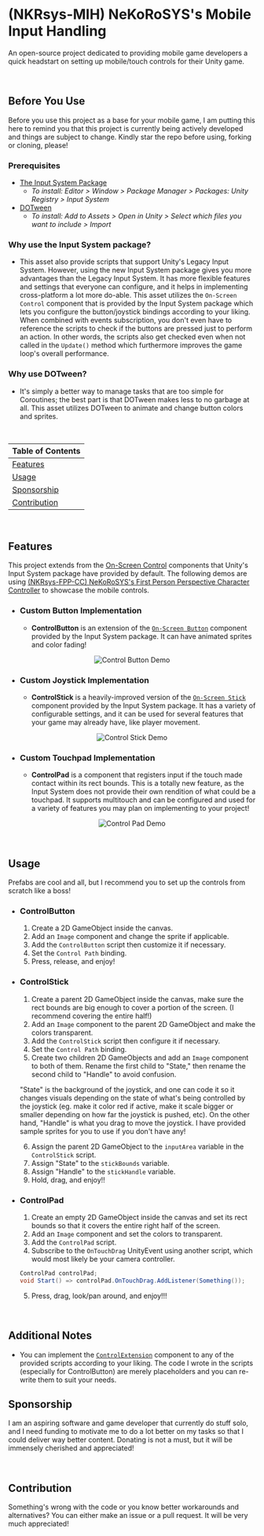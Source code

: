# (NKRsys-MIH) NeKoRoSYS's Mobile Input Handling
An open-source project dedicated to providing mobile game developers a quick headstart on setting up mobile/touch controls for their Unity game.

<br>

## Before You Use
Before you use this project as a base for your mobile game, I am putting this here to remind you that this project is currently being actively developed and things are subject to change. Kindly star the repo before using, forking or cloning, please!
### Prerequisites
  - [The Input System Package](https://docs.unity3d.com/Packages/com.unity.inputsystem@1.6/manual/index.html)
    - *To install: Editor > Window > Package Manager > Packages: Unity Registry > Input System*
  - [DOTween](https://assetstore.unity.com/packages/tools/animation/dotween-hotween-v2-27676?srsltid=AfmBOophtTUUaahaKg-tGJCyAWoKpaXn96xzi9sD6HzdY-bdnBuItAvG)
    - *To install: Add to Assets > Open in Unity > Select which files you want to include > Import*
### Why use the Input System package?
  - This asset also provide scripts that support Unity's Legacy Input System. However, using the new Input System package gives you more advantages than the Legacy Input System. It has more flexible features and settings that everyone can configure, and it helps in implementing cross-platform a lot more do-able. This asset utilizes the `On-Screen Control` component that is provided by the Input System package which lets you configure the button/joystick bindings according to your liking. When combined with events subscription, you don't even have to reference the scripts to check if the buttons are pressed just to perform an action. In other words, the scripts also get checked even when not called in the `Update()` method which furthermore improves the game loop's overall performance.
### Why use DOTween?
  - It's simply a better way to manage tasks that are too simple for Coroutines; the best part is that DOTween makes less to no garbage at all. This asset utilizes DOTween to animate and change button colors and sprites.
      
<br>

| Table of Contents                     |
| ------------------------------------- |
| [Features](#features)                 |
| [Usage](#usage)                       |
| [Sponsorship](#sponsorship)           |
| [Contribution](#contribution)         |

<br>

## Features
This project extends from the [On-Screen Control](https://docs.unity3d.com/Packages/com.unity.inputsystem@0.9/manual/OnScreen.html) components that Unity's Input System package have provided by default. The following demos are using [(NKRsys-FPP-CC) NeKoRoSYS's First Person Perspective Character Controller](https://github.com/NeKoRoSYS/NKRsys-FPP-CC/blob/main) to showcase the mobile controls.

- ### Custom Button Implementation
  - **ControlButton** is an extension of the [`On-Screen Button`](https://docs.unity3d.com/Packages/com.unity.inputsystem@0.9/manual/OnScreen.html#on-screen-buttons) component provided by the Input System package. It can have animated sprites and color fading!

<p align="center">
  <img src="https://github.com/NeKoRoSYS/NKRsys-Mobile-Input-Handling/blob/main/ControlButtonExample.gif" alt="Control Button Demo" />
</p>

- ### Custom Joystick Implementation
  - **ControlStick** is a heavily-improved version of the [`On-Screen Stick`](https://docs.unity3d.com/Packages/com.unity.inputsystem@0.9/manual/OnScreen.html#on-screen-sticks) component provided by the Input System package. It has a variety of configurable settings, and it can be used for several features that your game may already have, like player movement.

<p align="center">
  <img src="https://github.com/NeKoRoSYS/NKRsys-Mobile-Input-Handling/blob/main/ControlStickExample.gif" alt="Control Stick Demo" />
</p>
    
- ### Custom Touchpad Implementation
  - **ControlPad** is a component that registers input if the touch made contact within its rect bounds. This is a totally new feature, as the Input System does not provide their own rendition of what could be a touchpad. It supports multitouch and can be configured and used for a variety of features you may plan on implementing to your project!

<p align="center">
  <img src="https://github.com/NeKoRoSYS/NKRsys-Mobile-Input-Handling/blob/main/ControlPadExample.gif" alt="Control Pad Demo" />
</p>

<br>

## Usage
Prefabs are cool and all, but I recommend you to set up the controls from scratch like a boss!
- ### ControlButton
  1. Create a 2D GameObject inside the canvas.
  2. Add an `Image` component and change the sprite if applicable.
  3. Add the  `ControlButton` script then customize it if necessary.
  4. Set the `Control Path` binding.
  5. Press, release, and enjoy!
- ### ControlStick
  1. Create a parent 2D GameObject inside the canvas, make sure the rect bounds are big enough to cover a portion of the screen. (I recommend covering the entire half!)
  2. Add an `Image` component to the parent 2D GameObject and make the colors transparent.
  3. Add the  `ControlStick` script then configure it if necessary.
  4. Set the `Control Path` binding.
  5. Create two children 2D GameObjects and add an `Image` component to both of them. Rename the first child to "State," then rename the second child to "Handle" to avoid confusion.

  "State" is the background of the joystick, and one can code it so it changes visuals depending on the state of what's being controlled by the joystick (eg. make it color red if active, make it scale bigger or smaller depending on how far the joystick is pushed, etc). On the other hand, "Handle" is what you drag to move the joystick. I have provided sample sprites for you to use if you don't have any!

  6. Assign the parent 2D GameObject to the `inputArea` variable in the `ControlStick` script.
  7. Assign "State" to the `stickBounds` variable.
  8. Assign "Handle" to the `stickHandle` variable.
  9. Hold, drag, and enjoy!!
- ### ControlPad
  1. Create an empty 2D GameObject inside the canvas and set its rect bounds so that it covers the entire right half of the screen.
  2. Add an `Image` component and set the colors to transparent.
  3. Add the  `ControlPad` script.
  4. Subscribe to the `OnTouchDrag` UnityEvent using another script, which would most likely be your camera controller.
  ```cs
  ControlPad controlPad;
  void Start() => controlPad.OnTouchDrag.AddListener(Something());
  ```
  5. Press, drag, look/pan around, and enjoy!!!
  
<br>

## Additional Notes
- You can implement the [`ControlExtension`](https://github.com/NeKoRoSYS/NKRsys-Mobile-Input-Handling/blob/main/New%20Input%20System/ControlExtension.cs) component to any of the provided scripts according to your liking. The code I wrote in the scripts (especially for ControlButton) are merely placeholders and you can re-write them to suit your needs.

## Sponsorship
I am an aspiring software and game developer that currently do stuff solo, and I need funding to motivate me to do a lot better on my tasks so that I could deliver way better content. Donating is not a must, but it will be immensely cherished and appreciated!

<br>

## Contribution
Something's wrong with the code or you know better workarounds and alternatives? You can either make an issue or a pull request. It will be very much appreciated!
